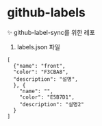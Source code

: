 # github-labels

✨ github-label-sync를 위한 레포

1. labels.json 파일

```
[
  {"name": "front",
  "color": "F3CBA8",
  "description": "설명",
  }, {
    "name": "",
    "color": "E5B7D1",
    "description": "설명2"
  }
]
```
